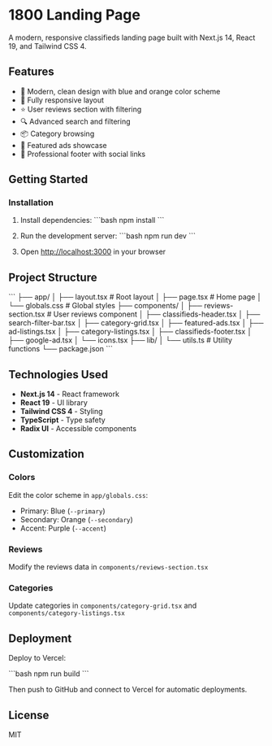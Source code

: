 # 1800 Landing Page

A modern, responsive classifieds landing page built with Next.js 14, React 19, and Tailwind CSS 4.

## Features

- 🎨 Modern, clean design with blue and orange color scheme
- 📱 Fully responsive layout
- ⭐ User reviews section with filtering
- 🔍 Advanced search and filtering
- 📦 Category browsing
- 🎯 Featured ads showcase
- 💼 Professional footer with social links

## Getting Started

### Installation

1. Install dependencies:
\`\`\`bash
npm install
\`\`\`

2. Run the development server:
\`\`\`bash
npm run dev
\`\`\`

3. Open [http://localhost:3000](http://localhost:3000) in your browser

## Project Structure

\`\`\`
├── app/
│   ├── layout.tsx          # Root layout
│   ├── page.tsx            # Home page
│   └── globals.css         # Global styles
├── components/
│   ├── reviews-section.tsx # User reviews component
│   ├── classifieds-header.tsx
│   ├── search-filter-bar.tsx
│   ├── category-grid.tsx
│   ├── featured-ads.tsx
│   ├── ad-listings.tsx
│   ├── category-listings.tsx
│   ├── classifieds-footer.tsx
│   ├── google-ad.tsx
│   └── icons.tsx
├── lib/
│   └── utils.ts            # Utility functions
└── package.json
\`\`\`

## Technologies Used

- **Next.js 14** - React framework
- **React 19** - UI library
- **Tailwind CSS 4** - Styling
- **TypeScript** - Type safety
- **Radix UI** - Accessible components

## Customization

### Colors

Edit the color scheme in `app/globals.css`:
- Primary: Blue (`--primary`)
- Secondary: Orange (`--secondary`)
- Accent: Purple (`--accent`)

### Reviews

Modify the reviews data in `components/reviews-section.tsx`

### Categories

Update categories in `components/category-grid.tsx` and `components/category-listings.tsx`

## Deployment

Deploy to Vercel:

\`\`\`bash
npm run build
\`\`\`

Then push to GitHub and connect to Vercel for automatic deployments.

## License

MIT
